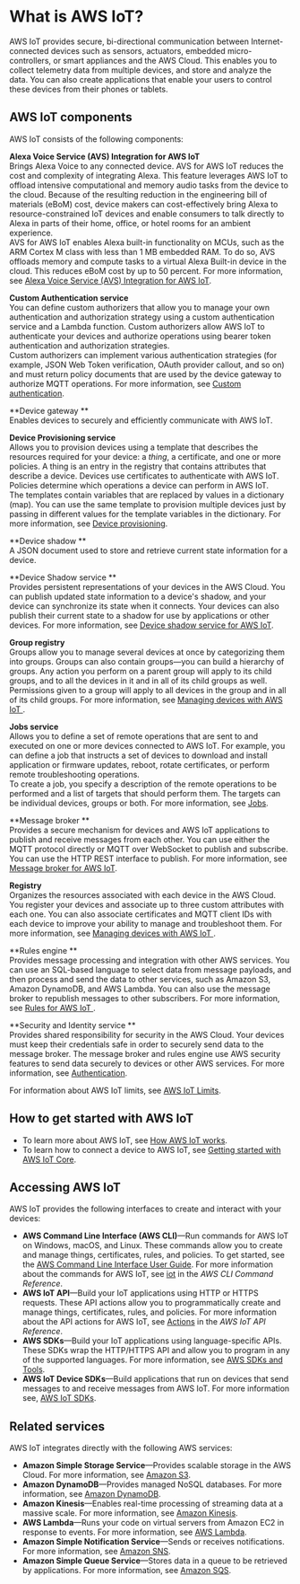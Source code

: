 # What is AWS IoT?<a name="what-is-aws-iot"></a>

AWS IoT provides secure, bi\-directional communication between Internet\-connected devices such as sensors, actuators, embedded micro\-controllers, or smart appliances and the AWS Cloud\. This enables you to collect telemetry data from multiple devices, and store and analyze the data\. You can also create applications that enable your users to control these devices from their phones or tablets\.

## AWS IoT components<a name="aws-iot-components"></a>

AWS IoT consists of the following components:

**Alexa Voice Service \(AVS\) Integration for AWS IoT**  
Brings Alexa Voice to any connected device\. AVS for AWS IoT reduces the cost and complexity of integrating Alexa\. This feature leverages AWS IoT to offload intensive computational and memory audio tasks from the device to the cloud\. Because of the resulting reduction in the engineering bill of materials \(eBoM\) cost, device makers can cost\-effectively bring Alexa to resource\-constrained IoT devices and enable consumers to talk directly to Alexa in parts of their home, office, or hotel rooms for an ambient experience\.  
AVS for AWS IoT enables Alexa built\-in functionality on MCUs, such as the ARM Cortex M class with less than 1 MB embedded RAM\. To do so, AVS offloads memory and compute tasks to a virtual Alexa Built\-in device in the cloud\. This reduces eBoM cost by up to 50 percent\. For more information, see [Alexa Voice Service \(AVS\) Integration for AWS IoT](avs-integration-aws-iot.md)\.

**Custom Authentication service**  
You can define custom authorizers that allow you to manage your own authentication and authorization strategy using a custom authentication service and a Lambda function\. Custom authorizers allow AWS IoT to authenticate your devices and authorize operations using bearer token authentication and authorization strategies\.  
Custom authorizers can implement various authentication strategies \(for example, JSON Web Token verification, OAuth provider callout, and so on\) and must return policy documents that are used by the device gateway to authorize MQTT operations\. For more information, see [Custom authentication](custom-authentication.md)\.

**Device gateway **  
Enables devices to securely and efficiently communicate with AWS IoT\.

**Device Provisioning service**  
Allows you to provision devices using a template that describes the resources required for your device: a *thing*, a certificate, and one or more policies\. A thing is an entry in the registry that contains attributes that describe a device\. Devices use certificates to authenticate with AWS IoT\. Policies determine which operations a device can perform in AWS IoT\.  
The templates contain variables that are replaced by values in a dictionary \(map\)\. You can use the same template to provision multiple devices just by passing in different values for the template variables in the dictionary\. For more information, see [Device provisioning](iot-provision.md)\.

**Device shadow **  
A JSON document used to store and retrieve current state information for a device\.

**Device Shadow service **  
Provides persistent representations of your devices in the AWS Cloud\. You can publish updated state information to a device's shadow, and your device can synchronize its state when it connects\. Your devices can also publish their current state to a shadow for use by applications or other devices\. For more information, see [Device shadow service for AWS IoT](iot-device-shadows.md)\.

**Group registry**  
Groups allow you to manage several devices at once by categorizing them into groups\. Groups can also contain groups—you can build a hierarchy of groups\. Any action you perform on a parent group will apply to its child groups, and to all the devices in it and in all of its child groups as well\. Permissions given to a group will apply to all devices in the group and in all of its child groups\. For more information, see [Managing devices with AWS IoT ](iot-thing-management.md)\.

**Jobs service**  
Allows you to define a set of remote operations that are sent to and executed on one or more devices connected to AWS IoT\. For example, you can define a job that instructs a set of devices to download and install application or firmware updates, reboot, rotate certificates, or perform remote troubleshooting operations\.  
To create a job, you specify a description of the remote operations to be performed and a list of targets that should perform them\. The targets can be individual devices, groups or both\. For more information, see [Jobs](iot-jobs.md)\.

**Message broker **  
Provides a secure mechanism for devices and AWS IoT applications to publish and receive messages from each other\. You can use either the MQTT protocol directly or MQTT over WebSocket to publish and subscribe\. You can use the HTTP REST interface to publish\. For more information, see [Message broker for AWS IoT](iot-message-broker.md)\.

**Registry**  
Organizes the resources associated with each device in the AWS Cloud\. You register your devices and associate up to three custom attributes with each one\. You can also associate certificates and MQTT client IDs with each device to improve your ability to manage and troubleshoot them\. For more information, see [Managing devices with AWS IoT ](iot-thing-management.md)\.

**Rules engine **  
Provides message processing and integration with other AWS services\. You can use an SQL\-based language to select data from message payloads, and then process and send the data to other services, such as Amazon S3, Amazon DynamoDB, and AWS Lambda\. You can also use the message broker to republish messages to other subscribers\. For more information, see [Rules for AWS IoT ](iot-rules.md)\.

**Security and Identity service **  
Provides shared responsibility for security in the AWS Cloud\. Your devices must keep their credentials safe in order to securely send data to the message broker\. The message broker and rules engine use AWS security features to send data securely to devices or other AWS services\. For more information, see [Authentication](authentication.md)\.

For information about AWS IoT limits, see [AWS IoT Limits](https://docs.aws.amazon.com/general/latest/gr/aws_service_limits.html#limits_iot)\.

## How to get started with AWS IoT<a name="aws-iot-get-started"></a>
+ To learn more about AWS IoT, see [How AWS IoT works](aws-iot-how-it-works.md)\.
+ To learn how to connect a device to AWS IoT, see [Getting started with AWS IoT Core](iot-gs.md)\.

## Accessing AWS IoT<a name="aws-iot-interfaces"></a>

AWS IoT provides the following interfaces to create and interact with your devices:
+ **AWS Command Line Interface \(AWS CLI\)**—Run commands for AWS IoT on Windows, macOS, and Linux\. These commands allow you to create and manage things, certificates, rules, and policies\. To get started, see the [AWS Command Line Interface User Guide](https://docs.aws.amazon.com/cli/latest/userguide/)\. For more information about the commands for AWS IoT, see [iot](https://docs.aws.amazon.com/cli/latest/reference/iot/index.html) in the *AWS CLI Command Reference*\.
+ **AWS IoT API**—Build your IoT applications using HTTP or HTTPS requests\. These API actions allow you to programmatically create and manage things, certificates, rules, and policies\. For more information about the API actions for AWS IoT, see [Actions](https://docs.aws.amazon.com/iot/latest/apireference/API_Operations.html) in the *AWS IoT API Reference*\.
+ **AWS SDKs**—Build your IoT applications using language\-specific APIs\. These SDKs wrap the HTTP/HTTPS API and allow you to program in any of the supported languages\. For more information, see [AWS SDKs and Tools](http://aws.amazon.com/tools/#sdk)\.
+ **AWS IoT Device SDKs**—Build applications that run on devices that send messages to and receive messages from AWS IoT\. For more information see, [AWS IoT SDKs](https://docs.aws.amazon.com/iot/latest/developerguide/iot-sdks.html)\.

## Related services<a name="aws-iot-related-services"></a>

AWS IoT integrates directly with the following AWS services:
+ **Amazon Simple Storage Service**—Provides scalable storage in the AWS Cloud\. For more information, see [Amazon S3](https://aws.amazon.com/s3/)\.
+ **Amazon DynamoDB**—Provides managed NoSQL databases\. For more information, see [Amazon DynamoDB](https://aws.amazon.com/dynamodb/)\.
+ **Amazon Kinesis**—Enables real\-time processing of streaming data at a massive scale\. For more information, see [Amazon Kinesis](https://aws.amazon.com/kinesis/)\.
+ **AWS Lambda**—Runs your code on virtual servers from Amazon EC2 in response to events\. For more information, see [AWS Lambda](https://aws.amazon.com/lambda/)\.
+ **Amazon Simple Notification Service**—Sends or receives notifications\. For more information, see [Amazon SNS](https://aws.amazon.com/sns/)\.
+ **Amazon Simple Queue Service**—Stores data in a queue to be retrieved by applications\. For more information, see [Amazon SQS](https://aws.amazon.com/sqs/)\.